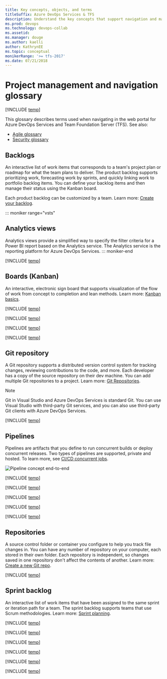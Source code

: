 ```yaml
---
title: Key concepts, objects, and terms
titleSuffix: Azure DevOps Services & TFS
description: Understand the key concepts that support navigation and managing projects available with Azure DevOps & Team Foundation Server  
ms.prod: devops
ms.technology: devops-collab
ms.assetid: 
ms.manager: douge
ms.author: kaelli
author: KathrynEE
ms.topic: conceptual
monikerRange: '>= tfs-2017'
ms.date: 07/21/2018
---
```



# Project management and navigation glossary   

[!INCLUDE [temp](../../_shared/version-tfs-2017-through-vsts.md)] 
 
This glossary describes terms used when navigating in the web portal for  Azure DevOps Services and Team Foundation Server (TFS).  See also: 
- [Agile glossary](../../boards/work-items/agile-glossary.md) 
- [Security glossary](../../organizations/security/security-glossary.md)  


## Backlogs 
An interactive list of work items that corresponds to a team's project plan or roadmap for what the team plans to deliver. The product backlog supports prioritizing work, forecasting work by sprints, and quickly linking work to portfolio backlog items. You can define your backlog items and then manage their status using the Kanban board. 

Each product backlog can be customized by a team. Learn more: [Create your backlog](../../boards/backlogs/create-your-backlog.md).   

::: moniker range="vsts" 
## Analytics views
Analytics views provide a simplified way to specify the filter criteria for a Power BI report based on the Analytics service. The Analytics service is the reporting platform for Azure DevOps Services. 
::: moniker-end

[!INCLUDE [temp](../../_shared/glossary-terms/area-paths.md)] 

## Boards (Kanban) 
An interactive, electronic sign board that supports visualization of the flow of work from concept to completion and lean methods. Learn more: [Kanban basics](../../boards/boards/kanban-basics.md).


[!INCLUDE [temp](../../_shared/glossary-terms/dashboards.md)] 

[!INCLUDE [temp](../../_shared/glossary-terms/extensions.md)] 

[!INCLUDE [temp](../../_shared/glossary-terms/favorites.md)] 

[!INCLUDE [temp](../../_shared/glossary-terms/follow.md)] 

## Git repository

A Git repository supports a distributed version control system for tracking changes, reviewing contributions to the code, and more. Each developer has a copy of the source repository on their dev machine. You can add multiple Git repositories to a project. Learn more: [Git Repositories](../../repos/git/index.md).  

> [!NOTE]   
> Git in Visual Studio and Azure DevOps Services is standard Git. You can use Visual Studio with third-party Git services, and you can also use third-party Git clients with Azure DevOps Services.

[!INCLUDE [temp](../../_shared/glossary-terms/notifications.md)]


## Pipelines 

Pipelines are artifacts that you define to run concurrent builds or deploy concurrent releases. Two types of pipelines are supported, private and hosted. To learn more, see [CI/CD concurrent jobs](../../pipelines/licensing/concurrent-jobs-vsts.md). 

![Pipeline concept end-to-end](/azure/devops/pipelines/_img/pipeline-concept-end-to-end.png)

[!INCLUDE [temp](../../_shared/glossary-terms/plans.md)] 

[!INCLUDE [temp](../../_shared/glossary-terms/process.md)] 

[!INCLUDE [temp](../../_shared/glossary-terms/projects.md)] 

[!INCLUDE [temp](../../_shared/glossary-terms/public-projects.md)] 


[!INCLUDE [temp](../../_shared/glossary-terms/queries.md)] 

## Repositories

A source control folder or container you configure to help you track file changes in. You can have any number of repository on your computer, each stored in their own folder. Each repository is independent, so changes saved in one repository don't affect the contents of another. Learn more: [Create a new Git repo](../../repos/git/creatingrepo.md).    

[!INCLUDE [temp](../../_shared/glossary-terms/sprints.md)] 

## Sprint backlog 
An interactive list of work items that have been assigned to the same sprint or iteration path for a team. The sprint backlog supports teams that use Scrum methodologies. Learn more: [Sprint planning](../../boards/sprints/assign-work-sprint.md).  

 
[!INCLUDE [temp](../../_shared/glossary-terms/taskboard.md)] 

[!INCLUDE [temp](../../_shared/glossary-terms/teams.md)] 


[!INCLUDE [temp](../../_shared/glossary-terms/tfvc-repo.md)] 


[!INCLUDE [temp](../../_shared/glossary-terms/widgets.md)] 

[!INCLUDE [temp](../../_shared/glossary-terms/work-items.md)] 

[!INCLUDE [temp](../../_shared/glossary-terms/work-item-types.md)] 
